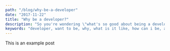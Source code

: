 ```yaml
---
path: "/blog/why-be-a-developer"
date: "2017-11-22"
title: "Why be a developer?"
description: "So you're wondering \"what's so good about being a developer anyway?\", well you've come to the right place!"
keywords: "developer, want to be, why, what is it like, how can i be, awesome, exciting"
---
```


This is an example post
